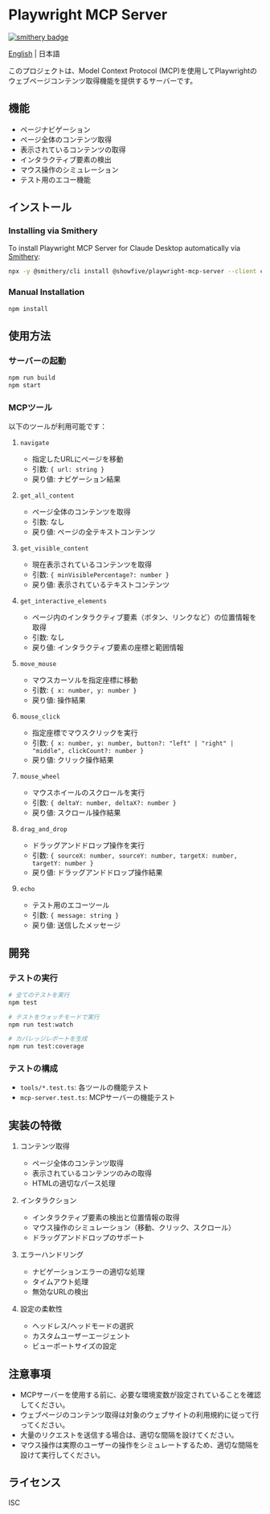 # Playwright MCP Server

[![smithery badge](https://smithery.ai/badge/@showfive/playwright-mcp-server)](https://smithery.ai/server/@showfive/playwright-mcp-server)

[English](README.md) | 日本語

このプロジェクトは、Model Context Protocol (MCP)を使用してPlaywrightのウェブページコンテンツ取得機能を提供するサーバーです。

## 機能

- ページナビゲーション
- ページ全体のコンテンツ取得
- 表示されているコンテンツの取得
- インタラクティブ要素の検出
- マウス操作のシミュレーション
- テスト用のエコー機能

## インストール

### Installing via Smithery

To install Playwright MCP Server for Claude Desktop automatically via [Smithery](https://smithery.ai/server/@showfive/playwright-mcp-server):

```bash
npx -y @smithery/cli install @showfive/playwright-mcp-server --client claude
```

### Manual Installation
```bash
npm install
```

## 使用方法

### サーバーの起動

```bash
npm run build
npm start
```

### MCPツール

以下のツールが利用可能です：

1. `navigate`
   - 指定したURLにページを移動
   - 引数: `{ url: string }`
   - 戻り値: ナビゲーション結果

2. `get_all_content`
   - ページ全体のコンテンツを取得
   - 引数: なし
   - 戻り値: ページの全テキストコンテンツ

3. `get_visible_content`
   - 現在表示されているコンテンツを取得
   - 引数: `{ minVisiblePercentage?: number }`
   - 戻り値: 表示されているテキストコンテンツ

4. `get_interactive_elements`
   - ページ内のインタラクティブ要素（ボタン、リンクなど）の位置情報を取得
   - 引数: なし
   - 戻り値: インタラクティブ要素の座標と範囲情報

5. `move_mouse`
   - マウスカーソルを指定座標に移動
   - 引数: `{ x: number, y: number }`
   - 戻り値: 操作結果

6. `mouse_click`
   - 指定座標でマウスクリックを実行
   - 引数: `{ x: number, y: number, button?: "left" | "right" | "middle", clickCount?: number }`
   - 戻り値: クリック操作結果

7. `mouse_wheel`
   - マウスホイールのスクロールを実行
   - 引数: `{ deltaY: number, deltaX?: number }`
   - 戻り値: スクロール操作結果

8. `drag_and_drop`
   - ドラッグアンドドロップ操作を実行
   - 引数: `{ sourceX: number, sourceY: number, targetX: number, targetY: number }`
   - 戻り値: ドラッグアンドドロップ操作結果

9. `echo`
   - テスト用のエコーツール
   - 引数: `{ message: string }`
   - 戻り値: 送信したメッセージ

## 開発

### テストの実行

```bash
# 全てのテストを実行
npm test

# テストをウォッチモードで実行
npm run test:watch

# カバレッジレポートを生成
npm run test:coverage
```

### テストの構成

- `tools/*.test.ts`: 各ツールの機能テスト
- `mcp-server.test.ts`: MCPサーバーの機能テスト

## 実装の特徴

1. コンテンツ取得
   - ページ全体のコンテンツ取得
   - 表示されているコンテンツのみの取得
   - HTMLの適切なパース処理

2. インタラクション
   - インタラクティブ要素の検出と位置情報の取得
   - マウス操作のシミュレーション（移動、クリック、スクロール）
   - ドラッグアンドドロップのサポート

3. エラーハンドリング
   - ナビゲーションエラーの適切な処理
   - タイムアウト処理
   - 無効なURLの検出

4. 設定の柔軟性
   - ヘッドレス/ヘッドモードの選択
   - カスタムユーザーエージェント
   - ビューポートサイズの設定

## 注意事項

- MCPサーバーを使用する前に、必要な環境変数が設定されていることを確認してください。
- ウェブページのコンテンツ取得は対象のウェブサイトの利用規約に従って行ってください。
- 大量のリクエストを送信する場合は、適切な間隔を設けてください。
- マウス操作は実際のユーザーの操作をシミュレートするため、適切な間隔を設けて実行してください。

## ライセンス

ISC